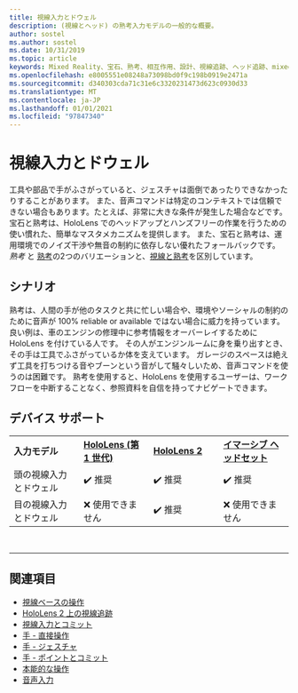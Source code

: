 ```yaml
---
title: 視線入力とドウェル
description: (視線とヘッド) の熟考入力モデルの一般的な概要。
author: sostel
ms.author: sostel
ms.date: 10/31/2019
ms.topic: article
keywords: Mixed Reality、宝石、熟考、相互作用、設計、視線追跡、ヘッド追跡、mixed reality ヘッドセット、windows mixed reality ヘッドセット、virtual reality ヘッドセット、HoloLens、MRTK、Mixed Reality Toolkit
ms.openlocfilehash: e8005551e08248a73098bd0f9c198b0919e2471a
ms.sourcegitcommit: d340303cda71c31e6c3320231473d623c0930d33
ms.translationtype: MT
ms.contentlocale: ja-JP
ms.lasthandoff: 01/01/2021
ms.locfileid: "97847340"
---
```

# <a name="gaze-and-dwell"></a>視線入力とドウェル

工具や部品で手がふさがっていると、ジェスチャは面倒であったりできなかったりすることがあります。
また、音声コマンドは特定のコンテキストでは信頼できない場合もあります。たとえば、非常に大きな条件が発生した場合などです。
宝石と熟考は、HoloLens でのヘッドアップとハンズフリーの作業を行うための使い慣れた、簡単なマスタメカニズムを提供します。
また、宝石と熟考は、運用環境でのノイズ干渉や無音の制約に依存しない優れたフォールバックです。
_熟考_ と [熟考](gaze-and-dwell-head.md)の2つのバリエーションと、[視線と熟考](gaze-and-dwell-eyes.md)を区別しています。

## <a name="scenarios"></a>シナリオ

熟考は、人間の手が他のタスクと共に忙しい場合や、環境やソーシャルの制約のために音声が 100% reliable or available ではない場合に威力を持っています。
良い例は、車のエンジンの修理中に参考情報をオーバーレイするために HoloLens を付けている人です。
その人がエンジンルームに身を乗り出すとき、その手は工具でふさがっているか体を支えています。
ガレージのスペースは絶えず工具を打ちつける音やブーンという音がして騒々しいため、音声コマンドを使うのは困難です。
熟考を使用すると、HoloLens を使用するユーザーは、ワークフローを中断することなく、参照資料を自信を持ってナビゲートできます。

## <a name="device-support"></a>デバイス サポート

<table>
    <colgroup>
    <col width="25%" />
    <col width="25%" />
    <col width="25%" />
    <col width="25%" />
    </colgroup>
    <tr>
        <td><strong>入力モデル</strong></td>
        <td><a href="../hololens-hardware-details.md"><strong>HoloLens (第 1 世代)</strong></a></td>
        <td><a href="https://docs.microsoft.com/hololens/hololens2-hardware"><strong>HoloLens 2</strong></td>
        <td><a href="../discover/immersive-headset-hardware-details.md"><strong>イマーシブ ヘッドセット</strong></a></td>
    </tr>
     <tr>
        <td>頭の視線入力とドウェル</td>
        <td>✔️ 推奨</td>
        <td>✔️ 推奨</td>
        <td>✔️ 推奨</td>
    </tr>
     <tr>
        <td>目の視線入力とドウェル</td>
        <td>❌ 使用できません</td>
        <td>✔️ 推奨</td>
        <td>❌ 使用できません</td>
    </tr>
</table>


<br>

---

 ## <a name="see-also"></a>関連項目

* [視線ベースの操作](eye-gaze-interaction.md)
* [HoloLens 2 上の視線追跡](eye-tracking.md)
* [視線入力とコミット](gaze-and-commit.md)
* [手 - 直接操作](direct-manipulation.md)
* [手 - ジェスチャ](gaze-and-commit.md#composite-gestures)
* [手 - ポイントとコミット](point-and-commit.md)
* [本能的な操作](interaction-fundamentals.md)
* [音声入力](voice-input.md)
